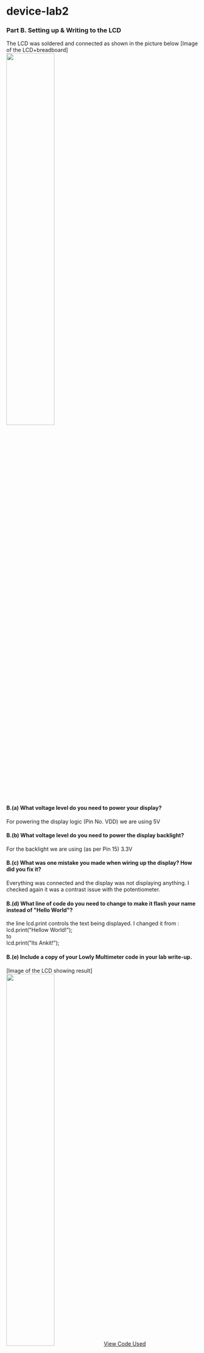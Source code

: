# device-lab2

### Part B. Setting up & Writing to the LCD

The LCD was soldered and connected as shown in the picture below
[Image of the LCD+breadboard]<br><img src="https://i.imgur.com/51OUXUc.jpg" height="50%" width="50%">

#### B.(a) What voltage level do you need to power your display?

For powering the display logic (Pin No. VDD) we are using 5V

#### B.(b) What voltage level do you need to power the display backlight?

For the backlight we are using (as per Pin 15) 3.3V

#### B.(c) What was one mistake you made when wiring up the display? How did you fix it?

Everything was connected and the display was not displaying anything. I checked again it was a contrast issue with the potentiometer. 

#### B.(d) What line of code do you need to change to make it flash your name instead of "Hello World"?

the line lcd.print controls the text being displayed. I changed it from : <br>lcd.print("Hellow World!"); <br>to<br> lcd.print("Its Ankit!");

#### B.(e) Include a copy of your Lowly Multimeter code in your lab write-up.

[Image of the LCD showing result]<br><img src="https://i.imgur.com/IoS8F4P.jpg" height="50%" width="50%">
[View Code Used](https://github.com/ankit-health-tech/device-lab2/blob/master/analoginput.ino)

### Part C. 
